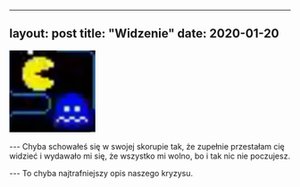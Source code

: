 
---
layout: post
title: "Widzenie"
date: 2020-01-20
---

![Widzenie](/images/widzenie.webp)

--- Chyba schowałeś się w swojej skorupie tak, że zupełnie przestałam cię widzieć i wydawało mi się, że wszystko mi wolno, bo i tak nic nie poczujesz.

--- To chyba najtrafniejszy opis naszego kryzysu.

